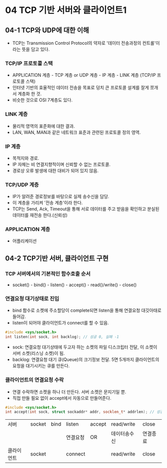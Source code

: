 # 04 TCP 기반 서버와 클라이언트1

## 04-1 TCP와 UDP에 대한 이해

* TCP는 Transmission Control Protocol의 약자로 '데이터 전송과정의 컨트롤'이라는 뜻을 담고 있다.

### TCP/IP 프로토콜 스택

* APPLICATION 계층 - TCP 계층 or UDP 계층 - IP 계층 - LINK 계층 (TCP/IP 프로토콜 스택)
* 인터넷 기반의 효율적인 데이터 전송을 목표로 덩치 큰 프로토콜 설계를 잘게 쪼개서 계층화 한 것.
* 비슷한 것으로 OSI 7계층도 있다.

### LINK 계층

* 물리적 영역의 표준화에 대한 결과.
* LAN, WAN, MAN과 같은 네트워크 표준과 관련된 프로토콜 정의 영역.

### IP 계층

* 목적지와 경로.
* IP 자체는 비 연결지향적이며 신뢰할 수 없는 프로토콜.
* 경로상 오류 발생에 대한 대비가 되어 있지 않음.

### TCP/UDP 계층

* IP가 알려준 경로정보를 바탕으로 실제 송수신을 담당.
* 이 계층을 가리켜 '전송 계층'이라 한다.
* TCP는 Send, Ack, Timeout을 통해 서로 데이터를 주고 받음을 확인하고 분실된 데이터를 재전송 한다.(신뢰성)

### APPLICATION 계층

* 어플리케이션

## 04-2 TCP기반 서버, 클라이언트 구현

### TCP 서버에서의 기본적인 함수호출 순서

* socket() - bind() - listen() - accept() - read()/write() - close()

### 연결요청 대기상태로 진입

* bind 함수로 소켓에 주소할당이 complete되면 listen을 통해 연결요청 대깃아태로 들어감.
* listen이 되어야 클라이언트가 connect를 할 수 있음.

```cpp
#include <sys/socket.h>
int listen(int sock, int backlog); // 성공 0, 실패 -1
```

* sock: 연결요청 대기상태에 두고자 하는 소켓의 파일 디스크립터 전달, 이 소켓이 서버 소켓(리스닝 소켓)이 됨.
* backlog: 연결요청 대기 큐(Queue)의 크기정보 전달. 5면 5개까지 클라이언트의 요청을 대기시키는 큐를 만든다.

### 클라이언트의 연결요청 수락

* 연결 수락하면 소켓을 하나 더 만든다. 서버 소켓은 문지기일 뿐.
* 직접 만들 필요 없이 accept에서 자동으로 만들어준다.

```cpp
#include <sys/socket.h>
int accept(int sock, struct sockaddr* addr, socklen_t* addrlen); // 성공 시 소켓 파일 디스크립터, 실패 시 -1
```
||||||||
|---|---|---|---|---|---|---|
|서버|socket|bind|listen|accept|read/write|close|
||||연결요청|OR|데이터송수신|연결종료|
|클라이언트|socket||connect||read/write|close|
